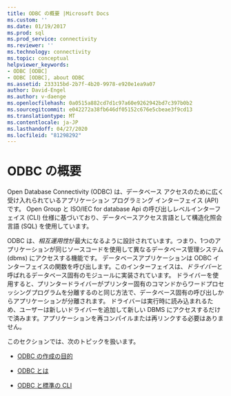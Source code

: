 ```yaml
---
title: ODBC の概要 |Microsoft Docs
ms.custom: ''
ms.date: 01/19/2017
ms.prod: sql
ms.prod_service: connectivity
ms.reviewer: ''
ms.technology: connectivity
ms.topic: conceptual
helpviewer_keywords:
- ODBC [ODBC]
- ODBC [ODBC], about ODBC
ms.assetid: 233315bd-2b7f-4b20-9978-e920e1ea9a07
author: David-Engel
ms.author: v-daenge
ms.openlocfilehash: 0a0515a882cd7d1c97a60e9262942bd7c397b0b2
ms.sourcegitcommit: e042272a38fb646df05152c676e5cbeae3f9cd13
ms.translationtype: MT
ms.contentlocale: ja-JP
ms.lasthandoff: 04/27/2020
ms.locfileid: "81298292"
---
```

# <a name="odbc-overview"></a>ODBC の概要
Open Database Connectivity (ODBC) は、データベース アクセスのために広く受け入れられているアプリケーション プログラミング インターフェイス (API) です。 Open Group と ISO/IEC for database Api の呼び出しレベルインターフェイス (CLI) 仕様に基づいており、データベースアクセス言語として構造化照会言語 (SQL) を使用しています。  
  
 ODBC は、*相互運用性*が最大になるように設計されています。つまり、1つのアプリケーションが同じソースコードを使用して異なるデータベース管理システム (dbms) にアクセスする機能です。 データベースアプリケーションは ODBC インターフェイスの関数を呼び出します。このインターフェイスは、*ドライバー*と呼ばれるデータベース固有のモジュールに実装されています。 ドライバーを使用すると、プリンタードライバーがプリンター固有のコマンドからワードプロセッシングプログラムを分離するのと同じ方法で、データベース固有の呼び出しからアプリケーションが分離されます。 ドライバーは実行時に読み込まれるため、ユーザーは新しいドライバーを追加して新しい DBMS にアクセスするだけで済みます。アプリケーションを再コンパイルまたは再リンクする必要はありません。  
  
 このセクションでは、次のトピックを扱います。  
  
-   [ODBC の作成の目的](../../odbc/reference/why-was-odbc-created.md)  
  
-   [ODBC とは](../../odbc/reference/what-is-odbc.md)  
  
-   [ODBC と標準の CLI](../../odbc/reference/odbc-and-the-standard-cli.md)
